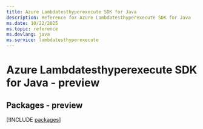 ```yaml
---
title: Azure Lambdatesthyperexecute SDK for Java
description: Reference for Azure Lambdatesthyperexecute SDK for Java
ms.date: 10/22/2025
ms.topic: reference
ms.devlang: java
ms.service: lambdatesthyperexecute
---
```

# Azure Lambdatesthyperexecute SDK for Java - preview
## Packages - preview
[!INCLUDE [packages](lambdatesthyperexecute-index.md)]